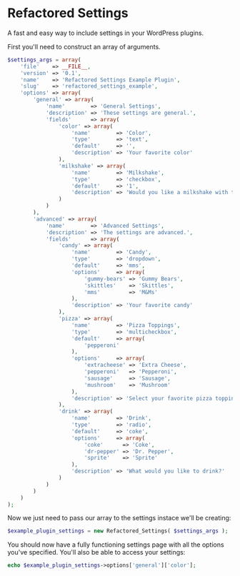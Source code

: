 # Refactored Settings

A fast and easy way to include settings in your WordPress plugins.

First you'll need to construct an array of arguments.

```php
$settings_args = array(
	'file'    => __FILE__,
	'version' => '0.1',
	'name'    => 'Refactored Settings Example Plugin',
	'slug'    => 'refactored_settings_example',
	'options' => array(
		'general' => array(
			'name'        => 'General Settings',
			'description' => 'These settings are general.',
			'fields'      => array(
				'color' => array(
					'name'        => 'Color',
					'type'        => 'text',
					'default'     => '',
					'description' => 'Your favorite color'
				),
				'milkshake' => array(
					'name'        => 'Milkshake',
					'type'        => 'checkbox',
					'default'     => '1',
					'description' => 'Would you like a milkshake with that?'
				)
			)
		),
		'advanced' => array(
			'name'        => 'Advanced Settings',
			'description' => 'The settings are advanced.',
			'fields'      => array(
				'candy' => array(
					'name'        => 'Candy',
					'type'        => 'dropdown',
					'default'     => 'mms',
					'options'     => array(
						'gummy-bears' => 'Gummy Bears',
						'skittles'    => 'Skittles',
						'mms'         => 'M&Ms'
					),
					'description' => 'Your favorite candy'
				),
				'pizza' => array(
					'name'        => 'Pizza Toppings',
					'type'        => 'multicheckbox',
					'default'     => array(
						'pepperoni'
					),
					'options'     => array(
						'extracheese' => 'Extra Cheese',
						'pepperoni'   => 'Pepperoni',
						'sausage'     => 'Sausage',
						'mushroom'    => 'Mushroom'
					),
					'description' => 'Select your favorite pizza toppings'
				),
				'drink' => array(
					'name'        => 'Drink',
					'type'        => 'radio',
					'default'     => 'coke',
					'options'     => array(
						'coke'      => 'Coke',
						'dr-pepper' => 'Dr. Pepper',
						'sprite'    => 'Sprite'
					),
					'description' => 'What would you like to drink?'
				)
			)
		)
	)
);
```

Now we just need to pass our array to the settings instace we'll be creating:

```php
$example_plugin_settings = new Refactored_Settings( $settings_args );
```

You should now have a fully functioning settings page with all the options you've specified. You'll also be able to access your settings:

```php
echo $example_plugin_settings->options['general']['color'];
```